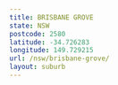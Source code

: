 ```yaml
---
title: BRISBANE GROVE
state: NSW
postcode: 2580
latitude: -34.726283
longitude: 149.729215
url: /nsw/brisbane-grove/
layout: suburb
---
```

